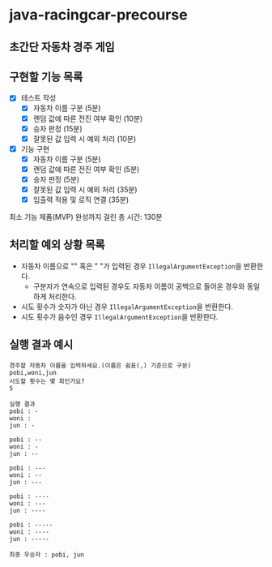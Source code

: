 # java-racingcar-precourse

## 초간단 자동차 경주 게임

## 구현할 기능 목록

- [x] 테스트 작성
  - [x] 자동차 이름 구분 (5분)
  - [x] 랜덤 값에 따른 전진 여부 확인 (10분)
  - [x] 승자 판정 (15분)
  - [x] 잘못된 값 입력 시 예외 처리 (10분)
- [x] 기능 구현
  - [x] 자동차 이름 구분 (5분)
  - [x] 랜덤 값에 따른 전진 여부 확인 (5분)
  - [x] 승자 판정 (5분)
  - [x] 잘못된 값 입력 시 예외 처리 (35분)
  - [x] 입출력 적용 및 로직 연결 (35분)

최소 기능 제품(MVP) 완성까지 걸린 총 시간: 130분

## 처리할 예외 상황 목록

- 자동차 이름으로 "" 혹은 " "가 입력된 경우 `IllegalArgumentException`을 반환한다.
  - 구분자가 연속으로 입력된 경우도 자동차 이름이 공백으로 들어온 경우와 동일하게 처리한다.
- 시도 횟수가 숫자가 아닌 경우 `IllegalArgumentException`을 반환한다.
- 시도 횟수가 음수인 경우 `IllegalArgumentException`을 반환한다.

## 실행 결과 예시

```
경주할 자동차 이름을 입력하세요.(이름은 쉼표(,) 기준으로 구분)
pobi,woni,jun
시도할 횟수는 몇 회인가요?
5

실행 결과
pobi : -
woni : 
jun : -

pobi : --
woni : -
jun : --

pobi : ---
woni : --
jun : ---

pobi : ----
woni : ---
jun : ----

pobi : -----
woni : ----
jun : -----

최종 우승자 : pobi, jun
```